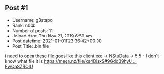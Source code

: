 ## Post #1
- Username: g3stapo
- Rank: n00b
- Number of posts: 11
- Joined date: Thu Nov 21, 2019 6:59 am
- Post datetime: 2021-01-01T23:36:42+00:00
- Post Title: .bin file

i need to open these file
goes like this client.exe -> NStuData -> 5
5 - I don't know what file it is
[https://mega.nz/file/xs4DlaxS#9Gdd39hyU ... FwOaSZROlU](https://mega.nz/file/xs4DlaxS#9Gdd39hyUEOAC3sx2siyZdfFOAW-MA_DfFwOaSZROlU)
